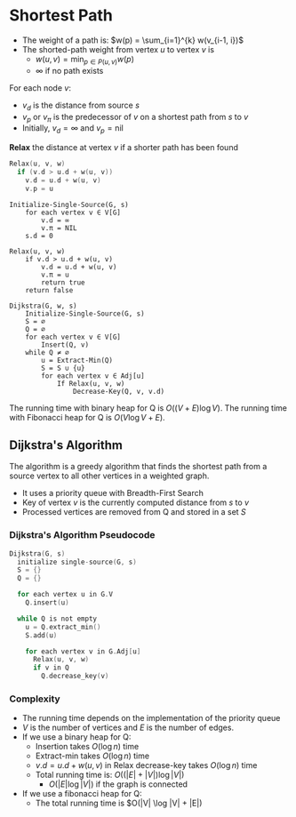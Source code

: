# Shortest Path

- The weight of a path is: $w(p) = \sum_{i=1}^{k} w(v_{i-1, i})$
- The shorted-path weight from vertex $u$ to vertex $v$ is
  - $w(u, v) = \min_{p \in P(u, v)} w(p)$
  - $\infty$ if no path exists

For each node $v$:

- $v_d$ is the distance from source $s$
- $v_p$ or $v_{\pi}$ is the predecessor of $v$ on a shortest path from $s$ to $v$
- Initially, $v_d = \infty$ and $v_p = \text{nil}$

**Relax** the distance at vertex $v$ if a shorter path has been found

```c
Relax(u, v, w)
  if (v.d > u.d + w(u, v))
    v.d = u.d + w(u, v)
    v.p = u
```

```text
Initialize-Single-Source(G, s)
    for each vertex v ∈ V[G]
        v.d = ∞
        v.π = NIL
    s.d = 0
```

```text
Relax(u, v, w)
    if v.d > u.d + w(u, v)
        v.d = u.d + w(u, v)
        v.π = u
        return true
    return false
```

```text
Dijkstra(G, w, s)
    Initialize-Single-Source(G, s)
    S = ∅
    Q = ∅
    for each vertex v ∈ V[G]
        Insert(Q, v)
    while Q ≠ ∅
        u = Extract-Min(Q)
        S = S ∪ {u}
        for each vertex v ∈ Adj[u]
            If Relax(u, v, w)
                Decrease-Key(Q, v, v.d)
```

The running time with binary heap for Q is $O((V + E) \log V)$.
The running time with Fibonacci heap for Q is $O(V \log V + E)$.

## Dijkstra's Algorithm

The algorithm is a greedy algorithm that finds the shortest path from a source vertex to all other vertices in a weighted graph.

- It uses a priority queue with Breadth-First Search
- Key of vertex $v$ is the currently computed distance from $s$ to $v$
- Processed vertices are removed from Q and stored in a set $S$

### Dijkstra's Algorithm Pseudocode

```c
Dijkstra(G, s)
  initialize single-source(G, s)
  S = {}
  Q = {}

  for each vertex u in G.V
    Q.insert(u)

  while Q is not empty
    u = Q.extract_min()
    S.add(u)

    for each vertex v in G.Adj[u]
      Relax(u, v, w)
      if v in Q
        Q.decrease_key(v)
```

### Complexity

- The running time depends on the implementation of the priority queue
- $V$ is the number of vertices and $E$ is the number of edges.
- If we use a binary heap for Q:
  - Insertion takes $O(\log n)$ time
  - Extract-min takes $O(\log n)$ time
  - $v.d = u.d + w(u, v)$ in Relax decrease-key takes $O(\log n)$ time
  - Total running time is: $O((|E| + |V|) \log|V|)$
    - $O(|E| \log|V|)$ if the graph is connected
- If we use a fibonacci heap for Q:
  - The total running time is $O(|V| \log |V| + |E|)
